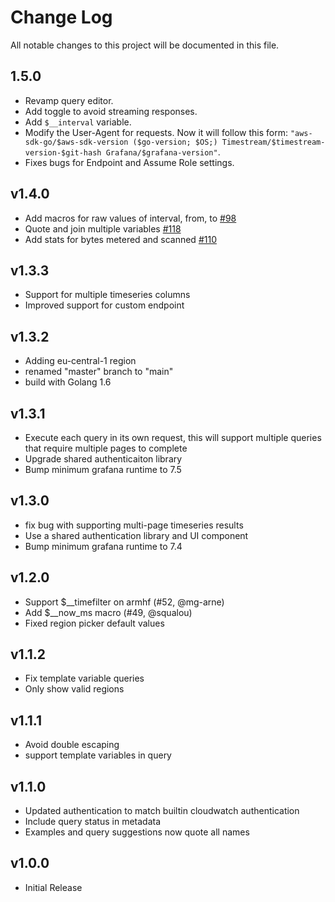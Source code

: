 # Change Log

All notable changes to this project will be documented in this file.

## 1.5.0

- Revamp query editor.
- Add toggle to avoid streaming responses.
- Add `$__interval` variable.
- Modify the User-Agent for requests. Now it will follow this form: `"aws-sdk-go/$aws-sdk-version ($go-version; $OS;) Timestream/$timestream-version-$git-hash Grafana/$grafana-version"`.
- Fixes bugs for Endpoint and Assume Role settings.

## v1.4.0

- Add macros for raw values of interval, from, to [#98](https://github.com/grafana/timestream-datasource/pull/98)
- Quote and join multiple variables [#118](https://github.com/grafana/timestream-datasource/pull/118)
- Add stats for bytes metered and scanned [#110](https://github.com/grafana/timestream-datasource/pull/110)

## v1.3.3

- Support for multiple timeseries columns
- Improved support for custom endpoint

## v1.3.2

- Adding eu-central-1 region
- renamed "master" branch to "main"
- build with Golang 1.6

## v1.3.1

- Execute each query in its own request, this will support multiple queries that
  require multiple pages to complete
- Upgrade shared authenticaiton library
- Bump minimum grafana runtime to 7.5

## v1.3.0

- fix bug with supporting multi-page timeseries results
- Use a shared authentication library and UI component
- Bump minimum grafana runtime to 7.4

## v1.2.0

- Support $\_\_timefilter on armhf (#52, @mg-arne)
- Add $\_\_now_ms macro (#49, @squalou)
- Fixed region picker default values

## v1.1.2

- Fix template variable queries
- Only show valid regions

## v1.1.1

- Avoid double escaping
- support template variables in query

## v1.1.0

- Updated authentication to match builtin cloudwatch authentication
- Include query status in metadata
- Examples and query suggestions now quote all names

## v1.0.0

- Initial Release
